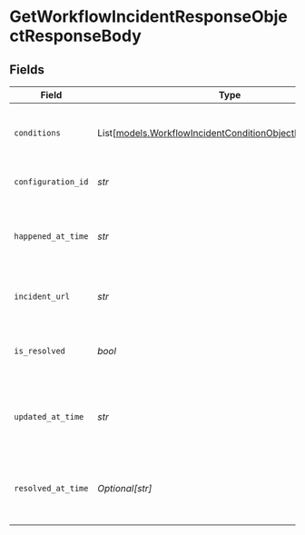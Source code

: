 # GetWorkflowIncidentResponseObjectResponseBody


## Fields

| Field                                                                                                                | Type                                                                                                                 | Required                                                                                                             | Description                                                                                                          | Example                                                                                                              |
| -------------------------------------------------------------------------------------------------------------------- | -------------------------------------------------------------------------------------------------------------------- | -------------------------------------------------------------------------------------------------------------------- | -------------------------------------------------------------------------------------------------------------------- | -------------------------------------------------------------------------------------------------------------------- |
| `conditions`                                                                                                         | List[[models.WorkflowIncidentConditionObjectResponseBody](../models/workflowincidentconditionobjectresponsebody.md)] | :heavy_check_mark:                                                                                                   | An array of conditions associated with the incident.                                                                 |                                                                                                                      |
| `configuration_id`                                                                                                   | *str*                                                                                                                | :heavy_check_mark:                                                                                                   | Unique ID of the alert configuration.                                                                                | 9814a1fa-f0c6-408b-bf85-51dc3bc71ac7                                                                                 |
| `happened_at_time`                                                                                                   | *str*                                                                                                                | :heavy_check_mark:                                                                                                   | Time and date that the alert incident occurred in RFC 3339 format.                                                   | 2019-06-13T19:08:25Z                                                                                                 |
| `incident_url`                                                                                                       | *str*                                                                                                                | :heavy_check_mark:                                                                                                   | Url of alert incident in the cloud dashboard.                                                                        | https://cloud.samsara.com/o/1/fleet/workflows/123                                                                    |
| `is_resolved`                                                                                                        | *bool*                                                                                                               | :heavy_check_mark:                                                                                                   | Indicates whether the incident is resolved or not.                                                                   | true                                                                                                                 |
| `updated_at_time`                                                                                                    | *str*                                                                                                                | :heavy_check_mark:                                                                                                   | Time and date that the alert incident updated in RFC 3339 format.                                                    | 2019-06-13T19:08:25Z                                                                                                 |
| `resolved_at_time`                                                                                                   | *Optional[str]*                                                                                                      | :heavy_minus_sign:                                                                                                   | Time and date that the alert incident was resolved in RFC 3339 format.                                               | 2019-06-13T19:08:25Z                                                                                                 |